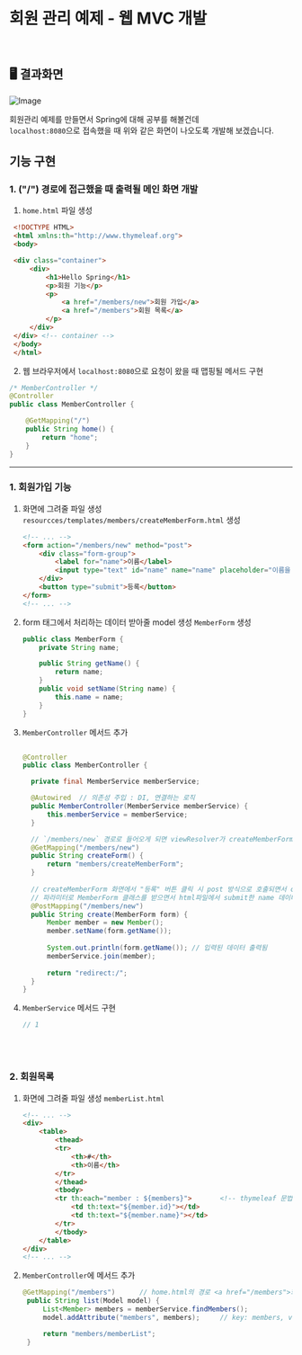 # 회원 관리 예제 - 웹 MVC 개발

<br />

## 🖥️ 결과화면
![Image](https://github.com/user-attachments/assets/cc59cdf5-03be-4a49-8014-dc91041f7868)

회원관리 예제를 만들면서 Spring에 대해 공부를 해볼건데 <br />
`localhost:8080`으로 접속했을 때 위와 같은 화면이 나오도록 개발해 보겠습니다.


## 기능 구현

### 1. ("/") 경로에 접근했을 때 출력될 메인 화면 개발
1. `home.html` 파일 생성
```html
 <!DOCTYPE HTML>
 <html xmlns:th="http://www.thymeleaf.org">
 <body>

 <div class="container">
     <div>
         <h1>Hello Spring</h1>
         <p>회원 기능</p>
         <p>
             <a href="/members/new">회원 가입</a>
             <a href="/members">회원 목록</a>
         </p>
     </div>
 </div> <!-- container -->
 </body>
 </html>
```
2. 웹 브라우저에서 `localhost:8080`으로 요청이 왔을 때 맵핑될 메서드 구현
```java
/* MemberController */
@Controller
public class MemberController {

    @GetMapping("/")
    public String home() {
        return "home";
    }
}
```

---


### 1. 회원가입 기능

1. 화면에 그려줄 파일 생성 `resourcces/templates/members/createMemberForm.html` 생성
    ```html
    <!-- ... -->
    <form action="/members/new" method="post">
        <div class="form-group">
            <label for="name">이름</label>
            <input type="text" id="name" name="name" placeholder="이름을 입력하세요.">
        </div>
        <button type="submit">등록</button>
    </form>
    <!-- ... -->
    ```
2. form 태그에서 처리하는 데이터 받아줄 model 생성 `MemberForm` 생성
    ```java
    public class MemberForm {
        private String name;
    
        public String getName() {
            return name;
        }
        public void setName(String name) {
            this.name = name;
        }
    }
    ```
3. `MemberController` 메서드 추가 
   ```java

   @Controller
   public class MemberController {

     private final MemberService memberService;

     @Autowired  // 의존성 주입 : DI, 연결하는 로직
     public MemberController(MemberService memberService) {
         this.memberService = memberService;
     }
   
     // `/members/new` 경로로 들어오게 되면 viewResolver가 createMemberForm.html을 화면에 글려줌
     @GetMapping("/members/new")
     public String createForm() {
         return "members/createMemberForm"; 
     }
    
     // createMemberForm 화면에서 "등록" 버튼 클릭 시 post 방식으로 호출되면서 create 메서드 호출
     // 파라미터로 MemberForm 클래스를 받으면서 html파일에서 submit한 name 데이터가 MemberForm 클래스의 name 필드로 받아짐
     @PostMapping("/members/new")
     public String create(MemberForm form) {
         Member member = new Member();
         member.setName(form.getName());
         
         System.out.println(form.getName()); // 입력된 데이터 출력됨
         memberService.join(member);
 
         return "redirect:/";
     }
   }
    ```
4. `MemberService` 메서드 구현
   ```java
   // 1
   ```

<br />
<br />

### 2. 회원목록

1. 화면에 그려줄 파일 생성 `memberList.html`
   ```html
   <!-- ... -->
   <div>
       <table>
           <thead>
           <tr>
               <th>#</th>
               <th>이름</th>
           </tr>
           </thead>
           <tbody>
           <tr th:each="member : ${members}">       <!-- thymeleaf 문법 -->
               <td th:text="${member.id}"></td>
               <td th:text="${member.name}"></td>
           </tr>
           </tbody>
       </table>
   </div>
   <!-- ... -->
   ```
2. `MemberController`에 메서드 추가
   ```java
   @GetMapping("/members")      // home.html의 경로 <a href="/members">회원 목록</a>
    public String list(Model model) {
        List<Member> members = memberService.findMembers();
        model.addAttribute("members", members);     // key: members, value: members(변수)
   
        return "members/memberList";
    }
   ```
